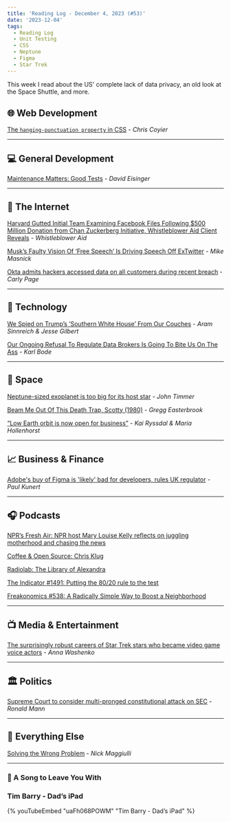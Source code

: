 ```yaml
---
title: 'Reading Log - December 4, 2023 (#53)'
date: '2023-12-04'
tags:
  - Reading Log
  - Unit Testing
  - CSS
  - Neptune
  - Figma
  - Star Trek
---
```


This week I read about the US' complete lack of data privacy, an old look at the Space Shuttle, and more.
<!-- excerpt -->

## 🌐 Web Development

[The `hanging-punctuation property` in CSS](https://chriscoyier.net/2023/11/27/the-hanging-punctuation-property-in-css/) - *Chris Coyier*

---

## 💻 General Development

[Maintenance Matters: Good Tests](https://www.viget.com/articles/maintenance-matters-good-tests/) - *David Eisinger*

---

## 📡 The Internet

[Harvard Gutted Initial Team Examining Facebook Files Following $500 Million Donation from Chan Zuckerberg Initiative, Whistleblower Aid Client Reveals](https://live-whistleblower-aid.pantheonsite.io/joan-donovan-press-release/) - *Whistleblower Aid*

[Musk’s Faulty Vision Of ‘Free Speech’ Is Driving Speech Off ExTwitter](https://www.techdirt.com/2023/11/29/musks-faulty-vision-of-free-speech-is-driving-speech-off-extwitter/) - *Mike Masnick*

[Okta admits hackers accessed data on all customers during recent breach](https://techcrunch.com/2023/11/29/okta-admits-hackers-accessed-data-on-all-customers-during-recent-breach/) - *Carly Page*

---

## 🔌 Technology

[We Spied on Trump’s ‘Southern White House’ From Our Couches](https://www.rollingstone.com/culture/culture-features/data-brokers-trump-tech-spying-privacy-threat-1234897098/) - *Aram Sinnreich & Jesse Gilbert*

[Our Ongoing Refusal To Regulate Data Brokers Is Going To Bite Us On The Ass](https://www.techdirt.com/2023/12/04/our-ongoing-refusal-to-regulate-data-brokers-is-going-to-bite-us-on-the-ass/) - *Karl Bode*

---

## 🚀 Space

[Neptune-sized exoplanet is too big for its host star](https://arstechnica.com/science/2023/12/neptune-sized-exoplanet-is-too-big-for-its-host-star/) - *John Timmer*

[Beam Me Out Of This Death Trap, Scotty (1980)](http://www.iasa-intl.com/folders/shuttle/GoodbyeColumbia.html) - *Gregg Easterbrook*

[“Low Earth orbit is now open for business”](https://www.marketplace.org/2023/11/29/low-earth-orbit-open-for-business-varda-space-industries/) - *Kai Ryssdal & Maria Hollenhorst*

---

## 📈 Business & Finance

[Adobe's buy of Figma is 'likely' bad for developers, rules UK regulator](https://www.theregister.com/2023/11/29/adobes_buy_of_figma_is/) - *Paul Kunert*

---

## 🎧 Podcasts

[NPR’s Fresh Air: NPR host Mary Louise Kelly reflects on juggling motherhood and chasing the news](https://www.npr.org/2023/04/11/1169205866/npr-host-mary-louise-kelly-reflects-on-juggling-motherhood-and-chasing-the-news)

[Coffee & Open Source: Chris Klug](https://www.coffeeandopensource.com/guest/chris-klug.html)

[Radiolab: The Library of Alexandra](https://www.radiolab.org/podcast/library-alexandra)

[The Indicator #1491: Putting the 80/20 rule to the test](https://www.npr.org/2023/11/29/1197958541/pareto-principle-80-20-rule-to-the-test)

[Freakonomics #538: A Radically Simple Way to Boost a Neighborhood](https://freakonomics.com/podcast/a-radically-simple-way-to-boost-a-neighborhood/)

---

## 📺 Media & Entertainment

[The surprisingly robust careers of Star Trek stars who became video game voice actors](https://arstechnica.com/gaming/2023/12/live-long-and-prosper-a-retrospective-of-video-game-roles-played-by-star-trek-actors/) - *Anna Washenko*

---

## 🏛️ Politics

[Supreme Court to consider multi-pronged constitutional attack on SEC](https://www.scotusblog.com/2023/11/justices-to-consider-multi-pronged-constitutional-attack-on-sec/) - *Ronald Mann*

---

## 🎒 Everything Else

[Solving the Wrong Problem](https://ofdollarsanddata.com/solving-the-wrong-problem/) - *Nick Maggiulli*

---

### 🎵 A Song to Leave You With

<h3 class="music">Tim Barry - Dad’s iPad</h3>

{% youTubeEmbed "uaFh068POWM" "Tim Barry - Dad’s iPad" %}